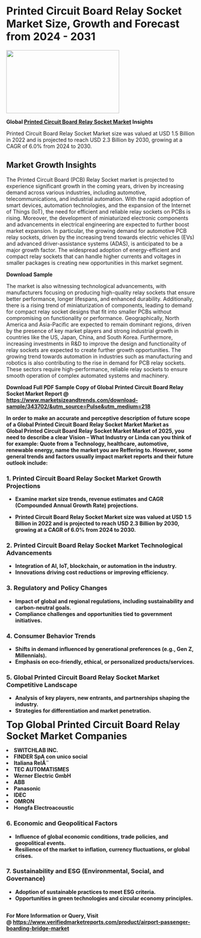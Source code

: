 <H1>Printed Circuit Board Relay Socket Market Size, Growth and Forecast from 2024 - 2031</H1><img class="aligncenter size-medium wp-image-584254" src="https://thirdeyenews.in/wp-content/uploads/2024/09/Global-Market-Research-300x168.jpeg" alt="" width="300" height="168" /><p><strong>Global&nbsp;<a href="https://www.marketsizeandtrends.com/download-sample/343702/&amp;utm_source=Pulse&amp;utm_medium=218">Printed Circuit Board Relay Socket Market</a> Insights</strong></p><p>Printed Circuit Board Relay Socket Market size was valued at USD 1.5 Billion in 2022 and is projected to reach USD 2.3 Billion by 2030, growing at a CAGR of 6.0% from 2024 to 2030.</p><p><h2>Market Growth Insights</h2> <p>The Printed Circuit Board (PCB) Relay Socket market is projected to experience significant growth in the coming years, driven by increasing demand across various industries, including automotive, telecommunications, and industrial automation. With the rapid adoption of smart devices, automation technologies, and the expansion of the Internet of Things (IoT), the need for efficient and reliable relay sockets on PCBs is rising. Moreover, the development of miniaturized electronic components and advancements in electrical engineering are expected to further boost market expansion. In particular, the growing demand for automotive PCB relay sockets, driven by the increasing trend towards electric vehicles (EVs) and advanced driver-assistance systems (ADAS), is anticipated to be a major growth factor. The widespread adoption of energy-efficient and compact relay sockets that can handle higher currents and voltages in smaller packages is creating new opportunities in this market segment.</p> <p><strong>Download Sample</strong></p> <p>The market is also witnessing technological advancements, with manufacturers focusing on producing high-quality relay sockets that ensure better performance, longer lifespans, and enhanced durability. Additionally, there is a rising trend of miniaturization of components, leading to demand for compact relay socket designs that fit into smaller PCBs without compromising on functionality or performance. Geographically, North America and Asia-Pacific are expected to remain dominant regions, driven by the presence of key market players and strong industrial growth in countries like the US, Japan, China, and South Korea. Furthermore, increasing investments in R&D to improve the design and functionality of relay sockets are expected to create further growth opportunities. The growing trend towards automation in industries such as manufacturing and robotics is also contributing to the rise in demand for PCB relay sockets. These sectors require high-performance, reliable relay sockets to ensure smooth operation of complex automated systems and machinery. <p><strong></p><p><span class=""><strong>Download Full PDF Sample Copy of Global Printed Circuit Board Relay Socket Market Report</strong> @ <a href="https://www.marketsizeandtrends.com/download-sample/343702/&amp;utm_source=Pulse&amp;utm_medium=218" target="_blank">https://www.marketsizeandtrends.com/download-sample/343702/&amp;utm_source=Pulse&amp;utm_medium=218</a></span></p><p>In order to make an accurate and perceptive description of future scope of a Global&nbsp;Printed Circuit Board Relay Socket Market Market as Global&nbsp;Printed Circuit Board Relay Socket Market Market of 2025, you need to describe a clear Vision &ndash; What Industry or Linda can you think of for example: Quote from a Technology, healthcare, automotive, renewable energy, name the market you are Reffering to. However, some general trends and factors usually impact market reports and their future outlook include:</p><h3>1.&nbsp;<strong>Printed Circuit Board Relay Socket Market Growth Projections</strong></h3><ul><li>Examine market size trends, revenue estimates and CAGR (Compounded Annual Growth Rate) projections.</li><li><p>Printed Circuit Board Relay Socket Market size was valued at USD 1.5 Billion in 2022 and is projected to reach USD 2.3 Billion by 2030, growing at a CAGR of 6.0% from 2024 to 2030.</p></li></ul><h3>2.&nbsp;<strong>Printed Circuit Board Relay Socket Market Technological Advancements</strong></h3><ul><li>Integration of AI, IoT, blockchain, or automation in the industry.</li><li>Innovations driving cost reductions or improving efficiency.</li></ul><h3>3.&nbsp;<strong>Regulatory and Policy Changes</strong></h3><ul><li>Impact of global and regional regulations, including sustainability and carbon-neutral goals.</li><li>Compliance challenges and opportunities tied to government initiatives.</li></ul><h3>4.&nbsp;<strong>Consumer Behavior Trends</strong></h3><ul><li>Shifts in demand influenced by generational preferences (e.g., Gen Z, Millennials).</li><li>Emphasis on eco-friendly, ethical, or personalized products/services.</li></ul><h3>5.&nbsp;<strong>Global Printed Circuit Board Relay Socket Market Competitive Landscape</strong></h3><ul><li>Analysis of key players, new entrants, and partnerships shaping the industry.</li><li>Strategies for differentiation and market penetration.</li></ul><p data-pm-slice="1 1 []"><span style="color: inherit; font-family: inherit; font-size: 25px;">Top Global Printed Circuit Board Relay Socket Market Companies</span></p><div class="" data-test-id=""><p><li>SWITCHLAB INC.</li><li> FINDER SpA con unico social</li><li> Italiana RelÃ¨</li><li> TEC AUTOMATISMES</li><li> Werner Electric GmbH</li><li> ABB</li><li> Panasonic</li><li> IDEC</li><li> OMRON</li><li> Hongfa Electroacoustic</li></p></div><h3>6.&nbsp;<strong>Economic and Geopolitical Factors</strong></h3><ul><li>Influence of global economic conditions, trade policies, and geopolitical events.</li><li>Resilience of the market to inflation, currency fluctuations, or global crises.</li></ul><h3>7.&nbsp;<strong>Sustainability and ESG (Environmental, Social, and Governance)</strong></h3><ul><li>Adoption of sustainable practices to meet ESG criteria.</li><li>Opportunities in green technologies and circular economy principles.</li></ul><h2><strong style="font-size: 14px;">For More Information or Query, Visit @&nbsp;</strong><a style="background-color: #ffffff; font-size: 14px;" href="https://www.marketsizeandtrends.com/report/printed-circuit-board-relay-socket-market/" target="_blank">https://www.verifiedmarketreports.com/product/airport-passenger-boarding-bridge-market</a></h2>
